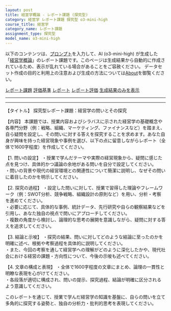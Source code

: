 ```yaml
---
layout: post
title: 経営学概論 - レポート課題 (探究型)
category: 経営学 レポート課題 探究型 o3-mini-high
course_title: 経営学
category_name: レポート課題
assignment_type: 探究型
model_name: o3-mini-high
---
```


以下のコンテンツは、[プロンプト](https://github.com/takedatoshiyuki/synthetic_assignments/tree/main/generated/経営学/o3-mini-high/prompt_レポート課題-探究型.md)を入力して、AI (o3-mini-high) が生成した「[経営学概論](/contents/経営学/)」のレポート課題です。このページは生成結果から自動的に作成されているため、表示が乱れている場合があることをご容赦ください。
データセット作成の目的と利用上の注意および生成の方法については[About](/About)を御覧ください。

[レポート課題](../レポート課題-探究型)
[評価基準](../評価基準-探究型)
[レポート](../レポート-探究型)
[レポート評価](../レポート評価-探究型)
[生成結果のみを表示](https://github.com/takedatoshiyuki/synthetic_assignments/tree/main/generated/経営学/o3-mini-high/レポート課題-探究型.md)
  

***
***
  
【タイトル】
探究型レポート課題：経営学の問いとその探究

【内容】
本課題では、授業内容およびシラバスに示された経営学の基礎概念や各専門分野（例：戦略、組織、マーケティング、ファイナンスなど）を踏まえ、自ら疑問を設定し、その問いに対する答えを探究することを求めます。あなた自身が興味を持った経営現象や事例を選び、以下の点に留意しながらレポート（全体で1600字程度）を作成してください。

【1. 問いの設定】
・授業で学んだテーマや実際の経営現象から、疑問に感じた点を見つけ、具体的かつ議論の余地がある問いを自分で設定してください。  
・問いの背景や現代の経営環境との関連性について簡潔に説明し、なぜその問いに着目したのかを明示してください。

【2. 探究の過程】
・設定した問いに対して、授業で習得した理論やフレームワーク（例：SWOT分析、競争戦略、組織設計の原則など）を用い、分析・考察を進めてください。  
・必要に応じて、具体的な事例、統計データ、先行研究や自らの観察結果などを引用し、あなた独自の視点で問いにアプローチしてください。  
・複数の角度から検討し、論理的な思考の展開を意識しながら、疑問に対する答えを追求してください。

【3. 結論と示唆】
・探究の結果、問いに対してどのような結論に至ったのかを明確に述べ、根拠や考察過程を具体的に説明してください。  
・また、今回の考察を通して経営学への理解がどのように深化したかや、現代社会における経営の課題・方向性について、今後の示唆も述べてください。

【4. 文章の構成と表現】
・全体で1600字程度の文章にまとめ、論理の一貫性と明瞭な表現を心がけてください。  
・各段落が適切に構成され、問いの提示、探究過程、結論が明確に区分されるよう意識してください。

このレポートを通じて、授業で学んだ経営学の知識を基盤に、自らの問いを立て多角的に探究する姿勢と、独自の分析力・批判的思考を表現してください。
